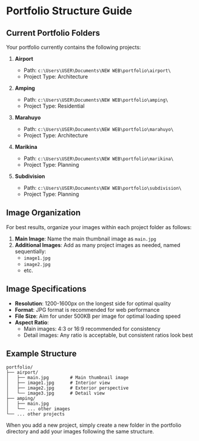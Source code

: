 # Portfolio Structure Guide

## Current Portfolio Folders
Your portfolio currently contains the following projects:

1. **Airport**
   - Path: `c:\Users\USER\Documents\NEW WEB\portfolio\airport\`
   - Project Type: Architecture

2. **Amping**
   - Path: `c:\Users\USER\Documents\NEW WEB\portfolio\amping\`
   - Project Type: Residential

3. **Marahuyo**
   - Path: `c:\Users\USER\Documents\NEW WEB\portfolio\marahuyo\`
   - Project Type: Architecture

4. **Marikina**
   - Path: `c:\Users\USER\Documents\NEW WEB\portfolio\marikina\`
   - Project Type: Planning

5. **Subdivision**
   - Path: `c:\Users\USER\Documents\NEW WEB\portfolio\subdivision\`
   - Project Type: Planning

## Image Organization
For best results, organize your images within each project folder as follows:

1. **Main Image**: Name the main thumbnail image as `main.jpg`
2. **Additional Images**: Add as many project images as needed, named sequentially:
   - `image1.jpg`
   - `image2.jpg`
   - etc.

## Image Specifications

- **Resolution**: 1200-1600px on the longest side for optimal quality
- **Format**: JPG format is recommended for web performance
- **File Size**: Aim for under 500KB per image for optimal loading speed
- **Aspect Ratio**: 
  - Main images: 4:3 or 16:9 recommended for consistency
  - Detail images: Any ratio is acceptable, but consistent ratios look best

## Example Structure

```
portfolio/
├── airport/
│   ├── main.jpg        # Main thumbnail image
│   ├── image1.jpg      # Interior view
│   ├── image2.jpg      # Exterior perspective
│   └── image3.jpg      # Detail view
├── amping/
│   ├── main.jpg
│   └── ... other images
└── ... other projects
```

When you add a new project, simply create a new folder in the portfolio directory and add your images following the same structure.
